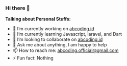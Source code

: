 ### Hi there 👋


**Talking about Personal Stuffs:**

- 🔭 I’m currently working on [abcoding.id](https://abcoding.id)
- 🌱 I’m currently learning Javascript, laravel, and Dart
- 👯 I’m looking to collaborate on [abcoding.id](https://github.com/abcodingofficial)
- 💬 Ask me about anything, I am happy to help
- 📫 How to reach me: abcoding.official@gmail.com
- ⚡ Fun fact: Nothing
